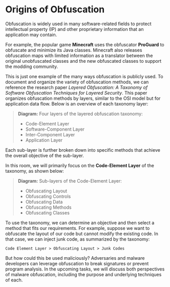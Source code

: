 # Origins of Obfuscation

Obfuscation is widely used in many software-related fields to protect intellectual property (IP) and other proprietary information that an application may contain.

For example, the popular game **Minecraft** uses the obfuscator **ProGuard** to obfuscate and minimize its Java classes. Minecraft also releases obfuscation maps with limited information as a translator between the original unobfuscated classes and the new obfuscated classes to support the modding community.

This is just one example of the many ways obfuscation is publicly used. To document and organize the variety of obfuscation methods, we can reference the research paper _Layered Obfuscation: A Taxonomy of Software Obfuscation Techniques for Layered Security_. This paper organizes obfuscation methods by layers, similar to the OSI model but for application data flow. Below is an overview of each taxonomy layer:

> **Diagram:** Four layers of the layered obfuscation taxonomy:  
> - Code-Element Layer  
> - Software-Component Layer  
> - Inter-Component Layer  
> - Application Layer

Each sub-layer is further broken down into specific methods that achieve the overall objective of the sub-layer.

In this room, we will primarily focus on the **Code-Element Layer** of the taxonomy, as shown below:

> **Diagram:** Sub-layers of the Code-Element Layer:  
> - Obfuscating Layout  
> - Obfuscating Controls  
> - Obfuscating Data  
> - Obfuscating Methods  
> - Obfuscating Classes

To use the taxonomy, we can determine an objective and then select a method that fits our requirements. For example, suppose we want to obfuscate the layout of our code but cannot modify the existing code. In that case, we can inject junk code, as summarized by the taxonomy:

```
Code Element Layer > Obfuscating Layout > Junk Codes
```

But how could this be used maliciously? Adversaries and malware developers can leverage obfuscation to break signatures or prevent program analysis. In the upcoming tasks, we will discuss both perspectives of malware obfuscation, including the purpose and underlying techniques of each.